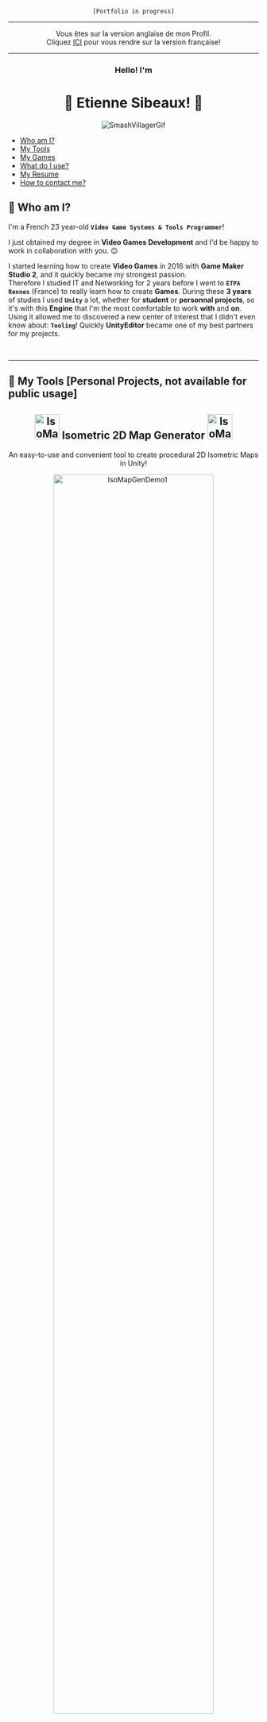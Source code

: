 <div align="center">

`[Portfolio in progress]`  

---

Vous êtes sur la version anglaise de mon Profil.  
Cliquez [ICI](https://github.com/Ash2oPS/Ash2oPS/blob/main/README.md) pour vous rendre sur la version française! 

---


</div>

<h3 align="center"> Hello! I'm </h3>
<h1 align="center"> 🍃 Etienne Sibeaux! 🍂 </h1>

<p align="center">
<img src="https://tenor.com/view/smash-bros-gif-3802449.gif" alt= SmashVillagerGif width="" height=""/>
</p>

- [Who am I?](https://github.com/Ash2oPS#%EF%B8%8F-who-am-i)
- [My Tools](https://github.com/Ash2oPS#wrench-my-tools-personal-projects-not-available-for-public-usage)
- [My Games](https://github.com/Ash2oPS#video_game-my-games)
- [What do I use?](https://github.com/Ash2oPS#-what-do-i-use)
- [My Resume](https://github.com/Ash2oPS#page_facing_up-my-resume)
- [How to contact me?](https://github.com/Ash2oPS#telephone-how-to-contact-me)

## 🥸 Who am I?

I'm a French 23 year-old **`Video Game Systems & Tools Programmer`**!  

I just obtained my degree in **Video Games Development** and I'd be happy to work in collaboration with you. :relieved:  

I started learning how to create **Video Games** in 2016 with **Game Maker Studio 2**, and it quickly became my strongest passion.  
Therefore I studied IT and Networking for 2 years before I went to **`ETPA Rennes`** (France) to really learn how to create **Games**. 
During these **3 years** of studies I used **`Unity`** a lot, whether for **student** or **personnal projects**, so it's with this 
**Engine** that I'm the most comfortable to work **with** and **on**. Using it allowed me to discovered a new center of interest that
I didn't even know about: **`Tooling`**! Quickly **UnityEditor** became one of my best partners for my projects.



<br>





---

## :wrench: My Tools [Personal Projects, not available for public usage]


<div align="center">


## <img src="Resources/Images/I_IsoMapLogo.png" alt= IsoMapLogo width="50" height="50"> Isometric 2D Map Generator <img src="Resources/Images/I_IsoMapLogo.png" alt= IsoMapLogo width="50" height="50">



An easy-to-use and convenient tool to create procedural 2D Isometric Maps in Unity!

<img src="Resources/GIFs/GIF_IsoMapGenerator_Demo_02_Short.gif" alt= IsoMapGenDemo1 width="80%" height="80%">


## [To see more details, Click here!](https://github.com/Ash2oPS/Ash2oPS/blob/main/TOOL_ISOMETRIC_MAP_GENERATOR_EN.md)

<br>
<br>



## :clipboard: UML Diagram Generator 📃



A program to visualize the structure and relationships of scripts in a Unity project.

<img src="Resources/Images/I_UMLDiagramGenerator_01.png" alt= UMLDiagramGen1 width="80%" height="80%">


## [To see more details, Click here!](https://github.com/Ash2oPS/Ash2oPS/blob/main/TOOL_UML_GRAPH_EN.md)

<br>
<br>



## :banana: [Student Project] Item Editor :coconut:



An Item Editor for a student project that allows any member of the studio to create Items without typing any line of code.

<img src="Resources/Images/I_ItemEditor_Banana_01.png" alt= ItemEditorBanana01 width="80%" height="80%">


## [To see more details, Click here!](https://github.com/Ash2oPS/Ash2oPS/blob/main/TOOL_ITEM_EDITOR_EN.md)

</div>

<br>

---

## :video_game: My Games

<div align="center">

`[Part in progress]`

To see some of my games, check out my itch.io page [HERE](https://ash2o.itch.io/).
</div>


---

## 🫳 What do I use?

<div align="center">

### :video_game: Engines :wrench: 

<br>

[<img src="Resources/Images/I_UnityLogo_Mini.png" alt= Unity width="15%" height="15%">](https://unity.com/)
&emsp;
[<img src="Resources/Images/I_UnrealLogo_Mini.png" alt= Unreal width="15%" height="15%">](https://www.unrealengine.com/)
&emsp;
[<img src="Resources/Images/I_GameMakerLogo_Mini.png" alt= GameMaker width="15%" height="15%">](https://gamemaker.io/)

<br>
<br>

### :computer: Languages :hash: 

<br>

[<img src="Resources/Images/I_CSharpLogo.png" alt= CS width="15%" height="15%">](https://unity.com/)
&emsp;
[<img src="Resources/Images/I_CPPLogo.png" alt= CPP width="15%" height="15%">](https://www.unrealengine.com/)
&emsp;
[<img src="Resources/Images/I_JSLogo.png" alt= JS width="15%" height="15%">](https://www.unrealengine.com/)
&emsp;
[<img src="Resources/Images/I_GameMakerLogo_Mini.png" alt= GML width="15%" height="15%">](https://www.unrealengine.com/)

<br>
<br>
  

### ✍️ 2D & 3D Art :house:

<br>

[<img src="Resources/Images/I_BlenderLogo.png" alt= Blender width="15%" height="15%">](https://www.blender.org/)
&emsp;
[<img src="Resources/Images/I_ClipStudioLogo.png" alt= ClipStudioPaint width="15%" height="15%">](https://www.clipstudio.net/fr)
&emsp;
[<img src="Resources/Images/I_AsepriteLogo.png" alt= Aseprite width="15%" height="15%">](https://www.aseprite.org/)

<br>
<br>

### 📈 Versioning 📉 

<br>

[<img src="Resources/Images/I_GitHubLogo.png" alt= GitHubDesktop width="15%" height="15%">](https://desktop.github.com/)
&emsp;&emsp;&emsp;
[<img src="Resources/Images/I_SourcetreeLogo.png" alt= Sourcetree width="15%" height="15%">](https://www.sourcetreeapp.com/)

<br>
<br>

### 🗓 Project Management 📌

<br>

[<img src="Resources/Images/I_TrelloLogo.png" alt= Trello width="15%" height="15%">](https://trello.com/)
&emsp;&emsp;&emsp;
[<img src="Resources/Images/I_HacknplanLogo.png" alt= Hacknplan width="15%" height="15%">](https://trello.com/)

</div>

<br>

---

## :page_facing_up: My Resume


<div align="center">

If you're interested, you can find my resume [HERE](https://github.com/Ash2oPS/Ash2oPS/blob/main/PDF_Main_Resume_FR.pdf) :wink:  
`English version coming soon`
</div>

---



## :telephone: How to contact me?

<br>

<div align="center">

[<img src="Resources/Images/I_LinkedinLogo.png" alt= Linkedin width="8%" height="8%">](https://www.linkedin.com/in/etienne-sibeaux-680612226/)&emsp;
&emsp;[<img src="Resources/Images/I_TwitterLogo.png" alt= Twitter width="8%" height="8%">](https://twitter.com/eSibeauxA2o)&emsp;
&emsp;[<img src="Resources/Images/I_ItchioLogo.png" alt= Itchio width="8%" height="8%">](https://ash2o.itch.io/)&emsp;
&emsp;[<img src="Resources/Images/I_InstagramLogo.png" alt= Instagram width="8%" height="8%">](https://www.instagram.com/etienne_sibeaux/)

</div>


<div align="center">

<img src="Resources/Images/I_EmailLogo.png" alt= Mail width="8%" height="8%">  

**`esibeaux.pro@outlook.fr`**

</div>



